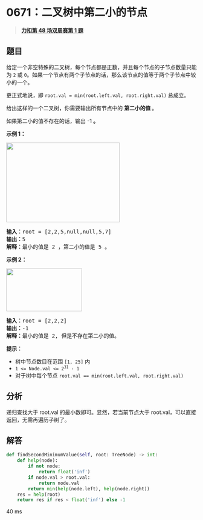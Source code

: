 # 0671：二叉树中第二小的节点


> <u>**[力扣第 48 场双周赛第 1 题](https://leetcode.cn/problems/second-minimum-node-in-a-binary-tree/)**</u>

## 题目

<p>给定一个非空特殊的二叉树，每个节点都是正数，并且每个节点的子节点数量只能为 <code>2</code> 或 <code>0</code>。如果一个节点有两个子节点的话，那么该节点的值等于两个子节点中较小的一个。</p>

<p>更正式地说，即 <code>root.val = min(root.left.val, root.right.val)</code> 总成立。</p>

<p>给出这样的一个二叉树，你需要输出所有节点中的 <strong>第二小的值 </strong>。</p>

<p>如果第二小的值不存在的话，输出 -1 <strong>。</strong></p>



<p><strong>示例 1：</strong></p>
<img alt="" src="https://assets.leetcode.com/uploads/2020/10/15/smbt1.jpg" style="height: 210px; width: 300px;" />
<pre>
<strong>输入：</strong>root = [2,2,5,null,null,5,7]
<strong>输出：</strong>5
<strong>解释：</strong>最小的值是 2 ，第二小的值是 5 。
</pre>

<p><strong>示例 2：</strong></p>
<img alt="" src="https://assets.leetcode.com/uploads/2020/10/15/smbt2.jpg" style="height: 113px; width: 200px;" />
<pre>
<strong>输入：</strong>root = [2,2,2]
<strong>输出：</strong>-1
<strong>解释：</strong>最小的值是 2, 但是不存在第二小的值。
</pre>



<p><strong>提示：</strong></p>

<ul>
<li>树中节点数目在范围 <code>[1, 25]</code> 内</li>
<li><code>1 &lt;= Node.val &lt;= 2<sup>31</sup> - 1</code></li>
<li>对于树中每个节点 <code>root.val == min(root.left.val, root.right.val)</code></li>
</ul>


## 分析

递归查找大于 root.val 的最小数即可。显然，若当前节点大于 root.val，可以直接返回，无需再遍历子树了。

## 解答

```python
def findSecondMinimumValue(self, root: TreeNode) -> int:
    def help(node):
        if not node:
            return float('inf')
        if node.val > root.val:
            return node.val
        return min(help(node.left), help(node.right))
    res = help(root)
    return res if res < float('inf') else -1
```
40 ms

